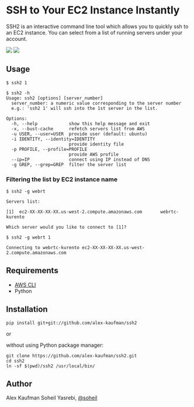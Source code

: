 # SSH to Your EC2 Instance Instantly
SSH2 is an interactive command line tool which allows you to quickly ssh to an EC2 instance. You can select from a list of running servers under your account.

![](https://raw.githubusercontent.com/soheil/ssh2/master/docs/Screen%20Shot%202015-12-06%20at%2012.47.53%20PM.png)
![](https://raw.githubusercontent.com/soheil/ssh2/master/docs/Screen%20Shot%202015-12-06%20at%2012.48.10%20PM.png)

## Usage
```
$ ssh2 1
```

```
$ ssh2 -h
Usage: ssh2 [options] [server_number]
  server_number: a numeric value corresponding to the server number
  e.g.: 'ssh2 1' will ssh into the 1st server in the list.

Options:
  -h, --help            show this help message and exit
  -x, --bust-cache      refetch servers list from AWS
  -u USER, --user=USER  provide user (default: ubuntu)
  -i IDENTITY, --identity=IDENTITY
                        provide identity file
  -p PROFILE, --profile=PROFILE
                        provide AWS profile
  --ip=IP               connect using IP instead of DNS
  -g GREP, --grep=GREP  filter the server list
```

### Filtering the list by EC2 instance name

```
$ ssh2 -g webrt

Servers list:

[1]  ec2-XX-XX-XX-XX.us-west-2.compute.amazonaws.com       webrtc-kurento

Which server would you like to connect to [1]? 

$ ssh2 -g webrt 1

Connecting to webrtc-kurento ec2-XX-XX-XX-XX.us-west-2.compute.amazonaws.com
```



## Requirements
* [AWS CLI](https://aws.amazon.com/cli/)
* Python

## Installation
```
pip install git+git://github.com/alex-kaufman/ssh2
```

or

without using Python package manager:
```
git clone https://github.com/alex-kaufman/ssh2.git
cd ssh2
ln -sf $(pwd)/ssh2 /usr/local/bin/
```

## Author
Alex Kaufman
Soheil Yasrebi, [@soheil](https://twitter.com/soheil)
